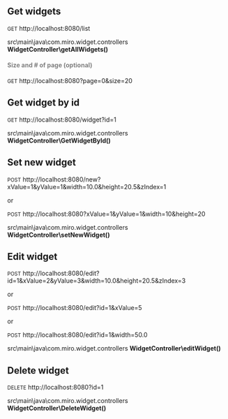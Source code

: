 <h2>Get widgets</h2>
<p><small>GET</small> http://localhost:8080/list</p>
<p>src\main\java\com.miro.widget.controllers <strong>WidgetController\getAllWidgets()</strong></p>

<h4 style="color:gray;">Size and # of page (optional)</h4>
<p><p><small>GET</small> http://localhost:8080?page=0&size=20</p></p>

<h2>Get widget by id</h2>
<p><small>GET</small> http://localhost:8080/widget?id=1</p>
<p>src\main\java\com.miro.widget.controllers <strong>WidgetController\GetWidgetById()</strong></p>

<h2>Set new widget</h2>
<p><small>POST</small> http://localhost:8080/new?xValue=1&yValue=1&width=10.0&height=20.5&zIndex=1</p>
<p>or</p>
<p><small>POST</small> http://localhost:8080?xValue=1&yValue=1&width=10&height=20</p>
<p>src\main\java\com.miro.widget.controllers <strong>WidgetController\setNewWidget()</strong></p>

<h2>Edit widget</h2>
<p><small>POST</small> http://localhost:8080/edit?id=1&xValue=2&yValue=3&width=10.0&height=20.5&zIndex=3</p>
<p>or</p>
<p><small>POST</small> http://localhost:8080/edit?id=1&xValue=5</p>
<p>or</p>
<p><small>POST</small> http://localhost:8080/edit?id=1&width=50.0</p>
<p>src\main\java\com.miro.widget.controllers <strong>WidgetController\editWidget()</strong></p>

<h2>Delete widget</h2>
<p><small>DELETE</small> http://localhost:8080?id=1</p>
<p>src\main\java\com.miro.widget.controllers <strong>WidgetController\DeleteWidget()</strong></p>

